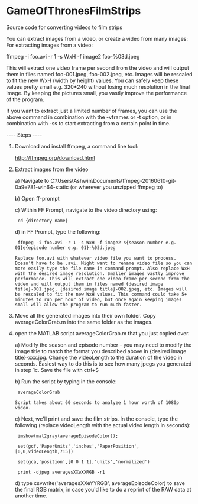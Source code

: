 # GameOfThronesFilmStrips
Source code for converting videos to film strips

You can extract images from a video, or create a video from many images:
For extracting images from a video:

ffmpeg -i foo.avi -r 1 -s WxH -f image2 foo-%03d.jpeg

This will extract one video frame per second from the video and will output them in files named foo-001.jpeg, foo-002.jpeg, etc. Images will be rescaled to fit the new WxH (width by height) values. You can safely keep these values pretty small e.g. 320*240 without losing much resolution in the final image. By keeping the pictures small, you vastly improve the performance of the program.

If you want to extract just a limited number of frames, you can use the above command in combination with the -vframes or -t option, or in combination with -ss to start extracting from a certain point in time.

---- Steps ----

1) Download and install ffmpeg, a command line tool:

	http://ffmpeg.org/download.html

2) Extract images from the video

	a) Navigate to C:\Users\Ashwin\Documents\ffmpeg-20160610-git-0a9e781-win64-static (or wherever you unzipped ffmpeg to)

	b) Open ff-prompt

	c) Within FF Prompt, navigate to the video directory using:
	
		cd {directory name}

	d) in FF Prompt, type the following:
	
		ffmpeg -i foo.avi -r 1 -s WxH -f image2 s{season number e.g. 01}e{episode number e.g. 01}-%03d.jpeg
	
	   Replace foo.avi with whatever video file you want to process. Doesn't have to be .avi. Might want to rename video file so you can more easily type the file name in command prompt. Also replace WxH with the desired image resolution. Smaller images vastly improve performance. This will extract one video frame per second from the video and will output them in files named {desired image title}-001.jpeg, {desired image title}-002.jpeg, etc. Images will be rescaled to fit the new WxH values. This command could take 5+ minutes to run per hour of video, but once again keeping images small will allow the program to run much faster. 

3) Move all the generated images into their own folder. Copy averageColorGrab.m into the same folder as the images.

4) open the MATLAB script averageColorGrab.m that you just copied over. 
	
	a) Modify the season and episode number - you may need to modify the image title to match the format you described above in {desired image title}-xxx.jpg. Change the videoLength to the duration of the video in seconds. Easiest way to do this is to see how many jpegs you generated in step 1c. Save the file with ctrl+S
	
	b) Run the script by typing in the console:
	
		averageColorGrab
	
	   Script takes about 60 seconds to analyze 1 hour worth of 1080p video. 
	
	c) Next, we'll print and save the film strips. In the console, type the following (replace videoLength with the actual video length in seconds): 
	
		imshow(mat2gray(averageEpisodeColor));
	
		set(gcf,'PaperUnits','inches','PaperPosition',[0,0,videoLength,715])
 	
 		set(gca,'position',[0 0 1 1],'units','normalized')
	
		print -djpeg averagesXXeXXRGB -r1
	
	d) type csvwrite('averagesXXeYYRGB', averageEpisodeColor) to save the final RGB matrix, in case you'd like to do a reprint of the RAW data at another time. 

	
